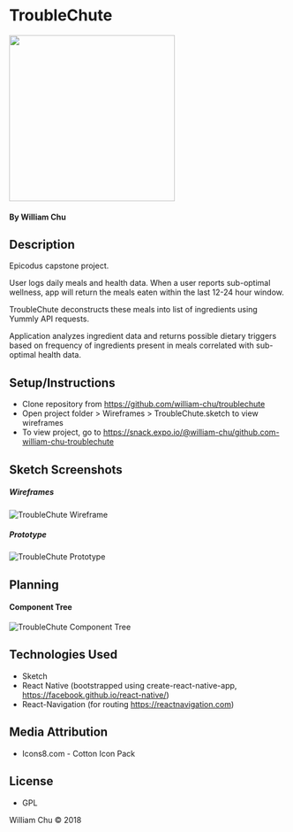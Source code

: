 # TroubleChute

<img src="https://github.com/william-chu/epicodus-capstone/blob/master/Wireframes/TroubleChuteLogin.png?raw=true" width="300">     

#### By William Chu

## Description

Epicodus capstone project.

User logs daily meals and health data. When a user reports sub-optimal wellness, app will return the meals eaten within the last 12-24 hour window.

TroubleChute deconstructs these meals into list of ingredients using Yummly API requests.

Application analyzes ingredient data and returns possible dietary triggers based on frequency of ingredients present in meals correlated with sub-optimal health data.

## Setup/Instructions

* Clone repository from https://github.com/william-chu/troublechute
* Open project folder > Wireframes > TroubleChute.sketch to view wireframes
* To view project, go to https://snack.expo.io/@william-chu/github.com-william-chu-troublechute

## Sketch Screenshots

##### Wireframes
![TroubleChute Wireframe](https://github.com/william-chu/epicodus-capstone/blob/master/Wireframes/Wireframe.png?raw=true)

##### Prototype
![TroubleChute Prototype](https://github.com/william-chu/epicodus-capstone/blob/master/Wireframes/Prototype.png?raw=true)

## Planning

#### Component Tree

![TroubleChute Component Tree](https://github.com/william-chu/epicodus-capstone/blob/master/Wireframes/ComponentTree.png?raw=true)

## Technologies Used

* Sketch
* React Native (bootstrapped using create-react-native-app, https://facebook.github.io/react-native/)
* React-Navigation (for routing https://reactnavigation.com)

## Media Attribution

* Icons8.com - Cotton Icon Pack

## License

* GPL

William Chu © 2018
